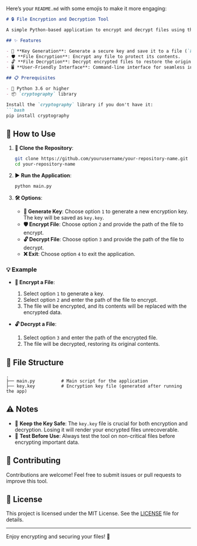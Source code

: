 Here’s your `README.md` with some emojis to make it more engaging:  

```markdown
# 🔒 File Encryption and Decryption Tool

A simple Python-based application to encrypt and decrypt files using the `cryptography.fernet` module. This tool provides an easy way to secure your files by generating a unique encryption key and using it to safeguard your data.

## ✨ Features

- 🔑 **Key Generation**: Generate a secure key and save it to a file (`key.key`).
- 🛡️ **File Encryption**: Encrypt any file to protect its contents.
- 🔓 **File Decryption**: Decrypt encrypted files to restore the original contents.
- 🖥️ **User-Friendly Interface**: Command-line interface for seamless interaction.

## 📋 Prerequisites

- 🐍 Python 3.6 or higher
- 📦 `cryptography` library

Install the `cryptography` library if you don't have it:
```bash
pip install cryptography
```

## 🚀 How to Use

1. **📂 Clone the Repository**:
   ```bash
   git clone https://github.com/yourusername/your-repository-name.git
   cd your-repository-name
   ```

2. **▶️ Run the Application**:
   ```bash
   python main.py
   ```

3. **🛠️ Options**:
   - **🔑 Generate Key**: Choose option `1` to generate a new encryption key. The key will be saved as `key.key`.
   - **🛡️ Encrypt File**: Choose option `2` and provide the path of the file to encrypt.
   - **🔓 Decrypt File**: Choose option `3` and provide the path of the file to decrypt.
   - **❌ Exit**: Choose option `4` to exit the application.

### 💡 Example

- **🔐 Encrypt a File**:
  1. Select option `1` to generate a key.
  2. Select option `2` and enter the path of the file to encrypt.
  3. The file will be encrypted, and its contents will be replaced with the encrypted data.

- **🔓 Decrypt a File**:
  1. Select option `3` and enter the path of the encrypted file.
  2. The file will be decrypted, restoring its original contents.

## 📁 File Structure

```
.
├── main.py          # Main script for the application
├── key.key          # Encryption key file (generated after running the app)
```

## ⚠️ Notes

- 🔐 **Keep the Key Safe**: The `key.key` file is crucial for both encryption and decryption. Losing it will render your encrypted files unrecoverable.
- 🧪 **Test Before Use**: Always test the tool on non-critical files before encrypting important data.

## 🤝 Contributing

Contributions are welcome! Feel free to submit issues or pull requests to improve this tool.

## 📜 License

This project is licensed under the MIT License. See the [LICENSE](LICENSE) file for details.

---

Enjoy encrypting and securing your files! 🚀
```
